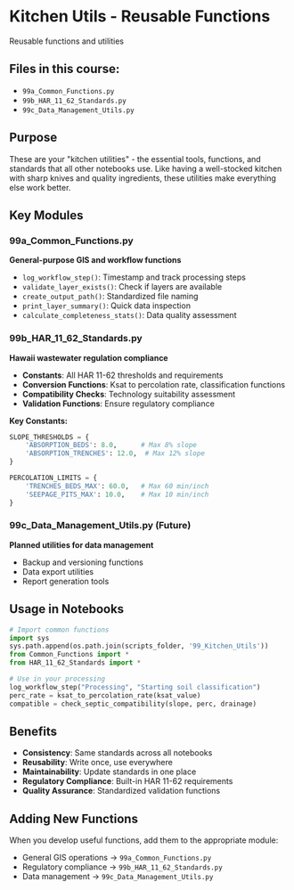 # Kitchen Utils - Reusable Functions

Reusable functions and utilities

## Files in this course:

- `99a_Common_Functions.py`
- `99b_HAR_11_62_Standards.py`
- `99c_Data_Management_Utils.py`

## Purpose
These are your "kitchen utilities" - the essential tools, functions, and standards that all other notebooks use. Like having a well-stocked kitchen with sharp knives and quality ingredients, these utilities make everything else work better.

## Key Modules

### 99a_Common_Functions.py
**General-purpose GIS and workflow functions**
- `log_workflow_step()`: Timestamp and track processing steps
- `validate_layer_exists()`: Check if layers are available
- `create_output_path()`: Standardized file naming
- `print_layer_summary()`: Quick data inspection
- `calculate_completeness_stats()`: Data quality assessment

### 99b_HAR_11_62_Standards.py
**Hawaii wastewater regulation compliance**
- **Constants**: All HAR 11-62 thresholds and requirements
- **Conversion Functions**: Ksat to percolation rate, classification functions
- **Compatibility Checks**: Technology suitability assessment
- **Validation Functions**: Ensure regulatory compliance

**Key Constants:**
```python
SLOPE_THRESHOLDS = {
    'ABSORPTION_BEDS': 8.0,      # Max 8% slope
    'ABSORPTION_TRENCHES': 12.0,  # Max 12% slope
}

PERCOLATION_LIMITS = {
    'TRENCHES_BEDS_MAX': 60.0,   # Max 60 min/inch
    'SEEPAGE_PITS_MAX': 10.0,    # Max 10 min/inch
}
```

### 99c_Data_Management_Utils.py (Future)
**Planned utilities for data management**
- Backup and versioning functions
- Data export utilities
- Report generation tools

## Usage in Notebooks
```python
# Import common functions
import sys
sys.path.append(os.path.join(scripts_folder, '99_Kitchen_Utils'))
from Common_Functions import *
from HAR_11_62_Standards import *

# Use in your processing
log_workflow_step("Processing", "Starting soil classification")
perc_rate = ksat_to_percolation_rate(ksat_value)
compatible = check_septic_compatibility(slope, perc, drainage)
```

## Benefits
- **Consistency**: Same standards across all notebooks
- **Reusability**: Write once, use everywhere
- **Maintainability**: Update standards in one place
- **Regulatory Compliance**: Built-in HAR 11-62 requirements
- **Quality Assurance**: Standardized validation functions

## Adding New Functions
When you develop useful functions, add them to the appropriate module:
- General GIS operations → `99a_Common_Functions.py`
- Regulatory compliance → `99b_HAR_11_62_Standards.py` 
- Data management → `99c_Data_Management_Utils.py`
